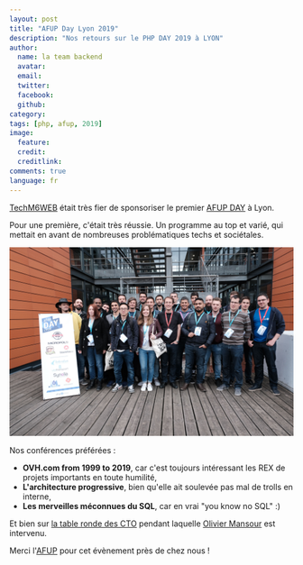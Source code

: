 ```yaml
---
layout: post
title: "AFUP Day Lyon 2019"
description: "Nos retours sur le PHP DAY 2019 à LYON"
author:
  name: la team backend
  avatar:
  email:
  twitter:
  facebook:
  github:
category:
tags: [php, afup, 2019]
image:
  feature: 
  credit: 
  creditlink: 
comments: true
language: fr
---
```


[TechM6WEB](https://twitter.com/TechM6Web/status/1129447468851171328) était très fier de sponsoriser le premier [AFUP DAY](https://joind.in/event/afup-day-2019-lyon-2019) à Lyon. 

Pour une première, c'était très réussie. Un programme au top et varié, qui mettait en avant de nombreuses problématiques techs et sociétales. 

![La team](/images/posts/afup-day-2019/afup-day-2019.jpg)

Nos conférences préférées : 
* **OVH.com from 1999 to 2019**, car c'est toujours intéressant les REX de projets importants en toute humilité,
* **L'architecture progressive**, bien qu'elle ait soulevée pas mal de trolls en interne, 
* **Les merveilles méconnues du SQL**, car en vrai "you know no SQL" :) 

Et bien sur [la table ronde des CTO](https://twitter.com/DuchessLyon/status/1129331805029584896) pendant laquelle [Olivier Mansour](https://www.linkedin.com/in/omansour/) est intervenu. 

Merci l'[AFUP](https://twitter.com/AFUP_lyon) pour cet évènement près de chez nous !
